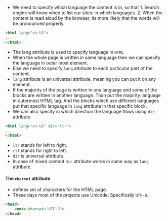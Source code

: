- We need to specify which language the content is in, so that 
      1. Search engine will know when to list our sites: in which languages.
      2. When the content is read aloud by the browser, its more likely that the words will be pronounced properly.
```html
<html lang="en-US">
...
</html>
```
- The lang attribute is used to specify language in `HTML`
- When the whole page is written in same language then we can specify the language in outer most element. 
- Else we need to specify `lang` attribute to each particular part of the content.
- `lang` attribute is an universal attribute, meaning you can put it on any element.
- If the majority of the page is written in one language and some of the blocks are written in another language. Than put the majority language in outermost HTML tag. And the blocks which use different languages put that specific language in `lang` attribute in that specific block.
- We can also specify in which direction the language flows using `dir` attribute.
```html
<html lang="en-US" dir="ltr">
...
</html>
```
- `ltr` stands for left to right.
- `rtl` stands for right to left.
- `dir` is universal attribute.
- In case of mixed content `dir` attribute works in same way as `lang` attribute.

#### The `charset` attribute
- defines set of characters for the HTML page.
- These days most of the projects use Unicode. Specifically `UTF-8`.
```HTML
<head>
    <meta charset="UTF-8">
</head>
```
